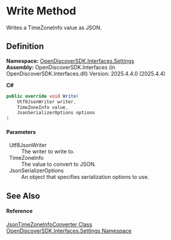 # Write Method


Writes a TimeZoneInfo value as JSON.



## Definition
**Namespace:** <a href="a1516a26-c3bc-5b32-80d1-92d32506d831">OpenDiscoverSDK.Interfaces.Settings</a>  
**Assembly:** OpenDiscoverSDK.Interfaces (in OpenDiscoverSDK.Interfaces.dll) Version: 2025.4.4.0 (2025.4.4)

**C#**
``` C#
public override void Write(
	Utf8JsonWriter writer,
	TimeZoneInfo value,
	JsonSerializerOptions options
)
```



#### Parameters
<dl><dt>  Utf8JsonWriter</dt><dd>The writer to write to.</dd><dt>  TimeZoneInfo</dt><dd>The value to convert to JSON.</dd><dt>  JsonSerializerOptions</dt><dd>An object that specifies serialization options to use.</dd></dl>

## See Also


#### Reference
<a href="2e4c2501-1770-2bb5-6ee9-e4ccca7a1623">JsonTimeZoneInfoConverter Class</a>  
<a href="a1516a26-c3bc-5b32-80d1-92d32506d831">OpenDiscoverSDK.Interfaces.Settings Namespace</a>  
